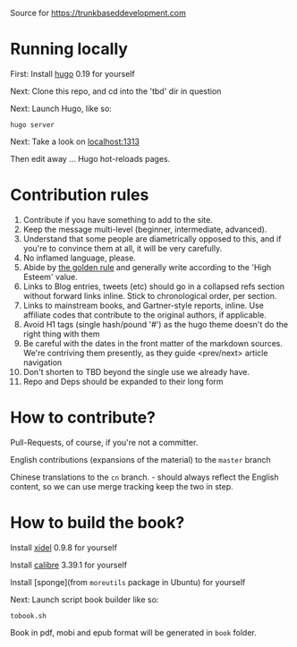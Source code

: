 Source for https://trunkbaseddevelopment.com

# Running locally

First: Install [hugo](https://gohugo.io/) 0.19 for yourself

Next: Clone this repo, and cd into the 'tbd' dir in question

Next: Launch Hugo, like so:

```
hugo server
```

Next: Take a look on [localhost:1313](http://localhost:1313)

Then edit away ... Hugo hot-reloads pages.


# Contribution rules

1. Contribute if you have something to add to the site.
2. Keep the message multi-level (beginner, intermediate, advanced).
3. Understand that some people are diametrically opposed to this, and if you're to convince them at all, it will be very carefully.
4. No inflamed language, please.
5. Abide by [the golden rule](https://en.wikipedia.org/wiki/Golden_Rule) and generally write according to the 'High Esteem' value.
6. Links to Blog entries, tweets (etc) should go in a collapsed refs section without forward links inline. Stick to chronological order, per section.
7. Links to mainstream books, and Gartner-style reports, inline. Use affiliate codes that contribute to the original authors, if applicable.
8. Avoid H1 tags (single hash/pound '#') as the hugo theme doesn't do the right thing with them
9. Be careful with the dates in the front matter of the markdown sources. We're contriving them presently, as they guide <prev/next> article navigation
10. Don't shorten to TBD beyond the single use we already have.
11. Repo and Deps should be expanded to their long form

# How to contribute?

Pull-Requests, of course, if you're not a committer.

English contributions (expansions of the material) to the `master` branch

Chinese translations to the `cn` branch. - should always reflect the English content, so we can use merge tracking keep the two in step.

# How to build the book?

Install [xidel](https://github.com/benibela/xidel) 0.9.8 for yourself

Install [calibre](https://gohugo.io/) 3.39.1 for yourself

Install [sponge](from `moreutils` package in Ubuntu) for yourself

Next: Launch script book builder like so:

```
tobook.sh
```
Book in pdf, mobi and epub format will be generated in `book` folder.

